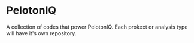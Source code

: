 # PelotonIQ

A collection of codes that power PelotonIQ. Each prokect or analysis type will have it's own repository. 
